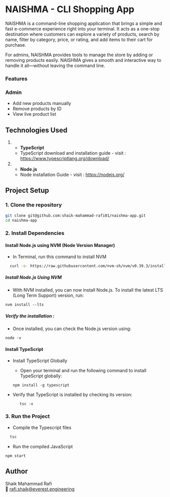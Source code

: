 # NAISHMA - CLI Shopping App
NAISHMA is a command-line shopping application that brings a simple and fast e-commerce experience right into your terminal. It acts as a one-stop destination where customers can explore a variety of products, search by name, filter by category, price, or rating, and add items to their cart for purchase.

For admins, NAISHMA provides tools to manage the store by adding or removing products easily. NAISHMA gives a smooth and interactive way to handle it all—without leaving the command line.
### Features

###  Admin
- Add new products manually
- Remove products by ID
- View live product list
##  Technologies Used

1. - **TypeScript** 
   - TypeScript download and installation guide - visit : https://www.typescriptlang.org/download/
2. - **Node.js**
    - Node installation Guide - visit : https://nodejs.org/

##  Project Setup

### 1. Clone the repository

```bash
git clone git@github.com:shaik-mahammad-rafi01/naishma-app.git
cd naishma-app
```
### 2. Install Dependencies 

  #### Install Node.js using NVM (Node Version Manager)
  - In Terminal, run this command to install NVM
  ```bash
    curl -o- https://raw.githubusercontent.com/nvm-sh/nvm/v0.39.3/install.sh | bash
  ```
##### Install Node.js Using NVM
- With NVM installed, you can now install Node.js. To install the latest LTS (Long Term Support) version, run:
```
nvm install --lts 
```
##### Verify the installation : 
- Once installed, you can check the Node.js version using:
```
node -v
```

#### Install TypeScript 
- Install TypeScript Globally
  - Open your terminal and run the following command to install TypeScript globally:

  ```
  npm install -g typescript
  ```
- Verify that TypeScript is installed by checking its version:
  ```
     tsc -v
  ```


### 3. Run the Project 
- Compile the Typescript files 
```bash 
  tsc 
```
- Run the compiled JavaScript
```
npm start
```
## Author
Shaik Mahammad Rafi  
📧 [rafi.shaik@everest.engineering](mailto:rafi.shaik@everest.engineering)  